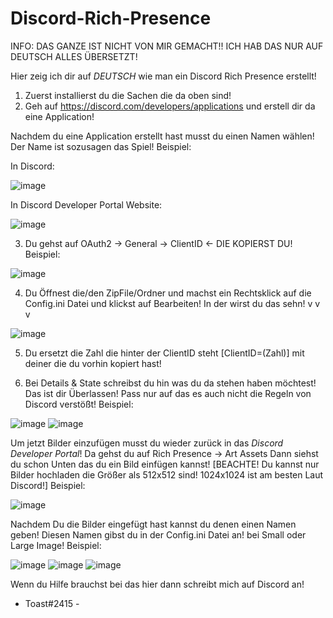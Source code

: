 # Discord-Rich-Presence

INFO: DAS GANZE IST NICHT VON MIR GEMACHT!! ICH HAB DAS NUR AUF DEUTSCH ALLES ÜBERSETZT!

Hier zeig ich dir auf *DEUTSCH* wie man ein Discord Rich Presence erstellt!

1. Zuerst installierst du die Sachen die da oben sind!
2. Geh auf https://discord.com/developers/applications und erstell dir da eine Application!

Nachdem du eine Application erstellt hast musst du einen Namen wählen! Der Name ist sozusagen das Spiel!
Beispiel:


In Discord:

![image](https://user-images.githubusercontent.com/95420955/153207566-df906c04-0f4c-43a2-b039-4483d92cb257.png)


In Discord Developer Portal Website:

![image](https://user-images.githubusercontent.com/95420955/153207592-4667094f-732a-4888-9121-eff631a0b691.png)



3. Du gehst auf OAuth2 -> General -> ClientID <- DIE KOPIERST DU! 
Beispiel:

![image](https://user-images.githubusercontent.com/95420955/153207702-d501f6a9-7f40-4788-a961-0a2538084f8f.png)



4. Du Öffnest die/den ZipFile/Ordner und machst ein Rechtsklick auf die Config.ini Datei und klickst auf Bearbeiten!
In der wirst du das sehn! v v v

![image](https://user-images.githubusercontent.com/95420955/153207751-7fee2513-0e36-4834-b41f-a322bfcf64a5.png)



5. Du ersetzt die Zahl die hinter der ClientID steht [ClientID=(Zahl)] mit deiner die du vorhin kopiert hast!

6. Bei Details & State schreibst du hin was du da stehen haben möchtest! Das ist dir Überlassen! Pass nur auf das es auch nicht die Regeln von Discord verstößt!
Beispiel: 

![image](https://user-images.githubusercontent.com/95420955/153207824-fc4d320d-f346-4f5d-bb39-095646c4ddff.png)
![image](https://user-images.githubusercontent.com/95420955/153207857-9a82e9e8-da13-4f0e-8841-0bc824259047.png)



Um jetzt Bilder einzufügen musst du wieder zurück in das *Discord Developer Portal*!
Da gehst du auf Rich Presence -> Art Assets
Dann siehst du schon Unten das du ein Bild einfügen kannst! [BEACHTE! Du kannst nur Bilder hochladen die Größer als 512x512 sind! 1024x1024 ist am besten Laut Discord!]
Beispiel:

![image](https://user-images.githubusercontent.com/95420955/153208629-e0f7da34-8f1a-42b1-bd79-754ca19b9ec8.png)


Nachdem Du die Bilder eingefügt hast kannst du denen einen Namen geben! Diesen Namen gibst du in der Config.ini Datei an! bei Small oder Large Image!
Beispiel:

![image](https://user-images.githubusercontent.com/95420955/153208768-31124c86-1bb7-4240-b87c-f74f5c5c07a9.png)
![image](https://user-images.githubusercontent.com/95420955/153209033-4d537ec8-79cb-4dd1-b284-f93beb6de886.png)
![image](https://user-images.githubusercontent.com/95420955/153209070-2f244b78-9cf3-4a09-9bff-7e76349ae502.png)


Wenn du Hilfe brauchst bei das hier dann schreibt mich auf Discord an!

- Toast#2415 -
